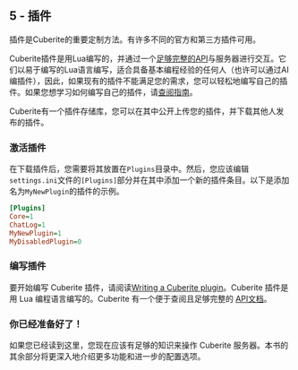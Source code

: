 ## 5 - 插件

插件是Cuberite的重要定制方法。有许多不同的官方和第三方插件可用。

Cuberite插件是用Lua编写的，并通过一个[足够完整的API](https://api.cuberite.org/)与服务器进行交互。它们以易于编写的Lua语言编写，适合具备基本编程经验的任何人（也许可以通过AI编插件），因此，如果现有的插件不能满足您的需求，您可以轻松地编写自己的插件。如果您想学习如何编写自己的插件，请[查阅指南](https://api.cuberite.org/Writing-a-Cuberite-plugin.html)。

Cuberite有一个插件存储库，您可以在其中公开上传您的插件，并下载其他人发布的插件。

### 激活插件

在下载插件后，您需要将其放置在`Plugins`目录中。然后，您应该编辑`settings.ini`文件的`[Plugins]`部分并在其中添加一个新的插件条目。以下是添加名为`MyNewPlugin`的插件的示例。

``` ini
[Plugins]
Core=1
ChatLog=1
MyNewPlugin=1
MyDisabledPlugin=0
```

### 编写插件

要开始编写 Cuberite 插件，请阅读[Writing a Cuberite plugin](https://api.cuberite.org/Writing-a-Cuberite-plugin.html)。Cuberite 插件是用 Lua 编程语言编写的。Cuberite 有一个便于查阅且足够完整的 [API文档](https://api.cuberite.org/)。

### 你已经准备好了！

如果您已经读到这里，您现在应该有足够的知识来操作 Cuberite 服务器。本书的其余部分将更深入地介绍更多功能和进一步的配置选项。
